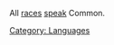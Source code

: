All [races](:Category:_Races "wikilink") [speak](Speak "wikilink")
Common.

[Category: Languages](Category:_Languages "wikilink")
